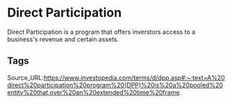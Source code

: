 # Direct Participation
Direct Participation is a program that offers inverstors access to a business's revenue and certain assets.
## Tags
Source_URL:https://www.investopedia.com/terms/d/dpp.asp#:~:text=A%20direct%20participation%20program%20(DPP)%20is%20a%20pooled%20entity%20that,over%20an%20extended%20time%20frame.
